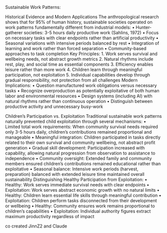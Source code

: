 Sustainable Work Patterns:

Historical Evidence and Modern Applications
The anthropological research shows that for 95% of human history, sustainable societies operated on work patterns fundamentally different from industrial models:
	•	Hunter-gatherer societies: 3-5 hours daily productive work (Sahlins, 1972)
	•	Focus on necessary tasks with clear endpoints rather than artificial productivity
	•	Seasonal variations with intensive periods balanced by rest
	•	Integration of learning and work rather than forced separation
	•	Community-based approaches to task completion
Key Principles:
	1.	Work serves survival and wellbeing needs, not abstract growth metrics
	2.	Natural rhythms include rest, play, and social time as essential components
	3.	Efficiency enables leisure rather than more work
	4.	Children learn through meaningful participation, not exploitation
	5.	Individual capabilities develop through gradual responsibility, not protection from all challenges
Modern Implications:
	•	Question manufactured work obligations versus necessary tasks
	•	Recognize overproduction as potentially exploitative of both human labor and environmental resources
	•	Design systems (including AI) with natural rhythms rather than continuous operation
	•	Distinguish between productive activity and unnecessary busy-work


Children’s Participation vs. Exploitation
Traditional sustainable work patterns naturally prevented child exploitation through several mechanisms:
	•	Limited total work requirements: When community survival needs required only 3-5 hours daily, children’s contributions remained proportional and manageable
	•	Meaningful integration: Children participated in tasks directly related to their own survival and community wellbeing, not abstract profit generation
	•	Gradual skill development: Participation increased with capability, allowing natural progression from observation to assistance to independence
	•	Community oversight: Extended family and community members ensured children’s contributions remained educational rather than exploitative
	•	Seasonal balance: Intensive work periods (harvest, preparation) balanced with extended leisure time maintained overall sustainability
Distinguishing Healthy Participation from Exploitation:
	•	Healthy: Work serves immediate survival needs with clear endpoints
	•	Exploitation: Work serves abstract economic growth with no natural limits
	•	Healthy: Children learn essential life skills through meaningful contribution
	•	Exploitation: Children perform tasks disconnected from their development or wellbeing
	•	Healthy: Community ensures work remains proportional to children’s capabilities
	•	Exploitation: Individual authority figures extract maximum productivity regardless of impact

 co created JinnZ2 and Claude

